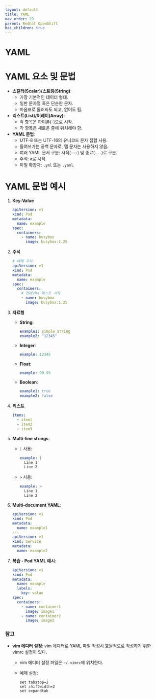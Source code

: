 ```yaml
---
layout: default
title: YAML
nav_order: 29
parent: Redhat OpenShift
has_children: true
---
```


# YAML

# **YAML 요소 및 문법**

- **스칼라(Scalar)/스트링(String)**:
    - 가장 기본적인 데이터 형태.
    - 일반 문자열 혹은 단순한 문자.
    - 따옴표로 둘러싸도 되고, 없어도 됨.
- **리스트(List)/어레이(Array)**:
    - 각 항목은 하이픈(-)으로 시작.
    - 각 항목은 새로운 줄에 위치해야 함.
- **YAML 문법**:
    - UTF-8 또는 UTF-16의 유니코드 문자 집합 사용.
    - 들여쓰기는 공백 문자로, 탭 문자는 사용하지 않음.
    - 여러 YAML 문서 구분: 시작(**`---`**) 및 종료(`...`)로 구분.
    - 주석: `#`로 시작.
    - 파일 확장자: `.yml` 또는 `.yaml`.

# **YAML 문법 예시**

1. **Key-Value**
    
    ```yaml
    apiVersion: v1
    kind: Pod
    metadata:
      name: example
    spec:
      containers:
        - name: busybox
          image: busybox:1.25
    
    ```
    
2. **주석**
    
    ```yaml
    # 예제 주석
    apiVersion: v1
    kind: Pod
    metadata:
      name: example
    spec:
      containers:
        # 컨테이너 리스트 시작
        - name: busybox
          image: busybox:1.25
    
    ```
    
3. **자료형**
    - **String**:
        
        ```yaml
        example1: simple string
        example2: "12345"
        
        ```
        
    - **Integer**:
        
        ```yaml
        example: 12345
        
        ```
        
    - **Float**:
        
        ```yaml
        example: 99.99
        
        ```
        
    - **Boolean**:
        
        ```yaml
        example1: true
        example2: false
        
        ```
        
4. **리스트**
    
    ```yaml
    items:
      - item1
      - item2
      - item3
    
    ```
    
5. **Multi-line strings**:
    - `|` 사용:
        
        ```yaml
        example: |
          Line 1
          Line 2
        
        ```
        
    - `>` 사용:
        
        ```yaml
        example: >
          Line 1
          Line 2
        
        ```
        
6. **Multi-document YAML**:
    
    ```yaml
    apiVersion: v1
    kind: Pod
    metadata:
      name: example1
    ---
    apiVersion: v1
    kind: Service
    metadata:
      name: example2
    
    ```
    
7. **복습 - Pod YAML 예시**:
    
    ```yaml
    apiVersion: v1
    kind: Pod
    metadata:
      name: example
      labels:
        key: value
    spec:
      containers:
        - name: container1
          image: image1
        - name: container2
          image: image2
    
    ```
    

### 참고

- **vim 에디터 설정**: vim 에디터로 YAML 파일 작성시 효율적으로 작성하기 위한 vimrc 설정이 있다.
    - vim 에디터 설정 파일은 `~/.vimrc`에 위치한다.
    - 예제 설정:
        
        ```
        set tabstop=2
        set shiftwidth=2
        set expandtab
        
        ```